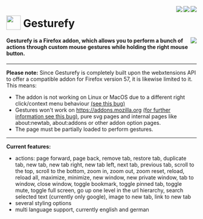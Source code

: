 [<img align="right" src="http://githubbadges.herokuapp.com/robbendebiene/gesturefy/issues.svg">](https://github.com/Robbendebiene/Gesturefy/issues)
[<img align="right" src="https://badge.fury.io/gh/robbendebiene%2Fgesturefy.svg">](https://github.com/Robbendebiene/Gesturefy/releases)
[<img align="right" src="https://img.shields.io/badge/License-GPLv3-blue.svg">](https://github.com/Robbendebiene/Gesturefy/blob/master/LICENSE)

# <sub><img  src="https://github.com/Robbendebiene/Gesturefy/blob/master/src/res/icons/iconx48.png" height="38" width="38"></sub> Gesturefy


#### [<img align="right" src="https://addons.cdn.mozilla.net/static/img/addons-buttons/AMO-button_2.png">](https://addons.mozilla.org/firefox/addon/gesturefy/) Gesturefy is a Firefox addon, which allows you to perform a bunch of actions through custom mouse gestures while holding the right mouse button. 

***

**Please note:** Since Gesturefy is completely built upon the webxtensions API to offer a compatible addon for Firefox version 57, it is likewise limited to it. This means:
- The addon is not working on Linux or MacOS due to a different right click/context menu behaviour [(see this bug)](https://bugzilla.mozilla.org/show_bug.cgi?id=1360278)
- Gestures won't work on https://addons.mozilla.org [(for further information see this bug)](https://bugzilla.mozilla.org/show_bug.cgi?id=1310082), pure svg pages and internal pages like about:newtab, about:addons or other addon option pages.
- The page must be partially loaded to perform gestures.

***

**Current features:**
- actions: page forward, page back, remove tab, restore tab, duplicate tab, new tab, new tab right, new tab left, next tab, previous tab, scroll to the top, scroll to the bottom, zoom in, zoom out, zoom reset, reload, reload all, maximize, minimize, new window, new private window, tab to window, close window, toggle bookmark, toggle pinned tab, toggle mute, toggle full screen, go up one level in the url hierarchy, search selected text (currently only google), image to new tab, link to new tab
- several styling options
- multi language support, currently english and german





